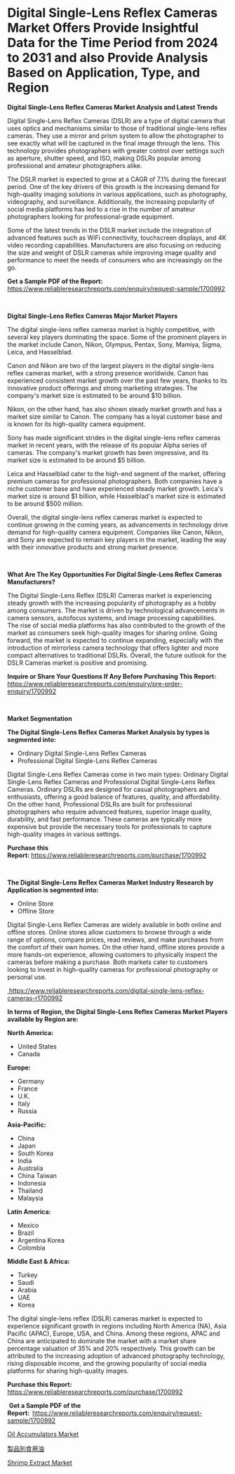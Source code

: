 <p><h1>Digital Single-Lens Reflex Cameras Market Offers Provide Insightful Data for the Time Period from 2024 to 2031 and also Provide Analysis Based on Application, Type, and Region</h1></p><p><strong>Digital Single-Lens Reflex Cameras Market Analysis and Latest Trends</strong></p>
<p><p>Digital Single-Lens Reflex Cameras (DSLR) are a type of digital camera that uses optics and mechanisms similar to those of traditional single-lens reflex cameras. They use a mirror and prism system to allow the photographer to see exactly what will be captured in the final image through the lens. This technology provides photographers with greater control over settings such as aperture, shutter speed, and ISO, making DSLRs popular among professional and amateur photographers alike.</p><p>The DSLR market is expected to grow at a CAGR of 7.1% during the forecast period. One of the key drivers of this growth is the increasing demand for high-quality imaging solutions in various applications, such as photography, videography, and surveillance. Additionally, the increasing popularity of social media platforms has led to a rise in the number of amateur photographers looking for professional-grade equipment.</p><p>Some of the latest trends in the DSLR market include the integration of advanced features such as WiFi connectivity, touchscreen displays, and 4K video recording capabilities. Manufacturers are also focusing on reducing the size and weight of DSLR cameras while improving image quality and performance to meet the needs of consumers who are increasingly on the go.</p></p>
<p><strong>Get a Sample PDF of the Report:&nbsp;</strong> <a href="https://www.reliableresearchreports.com/enquiry/request-sample/1700992">https://www.reliableresearchreports.com/enquiry/request-sample/1700992</a></p>
<p>&nbsp;</p>
<p><strong>Digital Single-Lens Reflex Cameras Major Market Players</strong></p>
<p><p>The digital single-lens reflex cameras market is highly competitive, with several key players dominating the space. Some of the prominent players in the market include Canon, Nikon, Olympus, Pentax, Sony, Mamiya, Sigma, Leica, and Hasselblad. </p><p>Canon and Nikon are two of the largest players in the digital single-lens reflex cameras market, with a strong presence worldwide. Canon has experienced consistent market growth over the past few years, thanks to its innovative product offerings and strong marketing strategies. The company's market size is estimated to be around $10 billion.</p><p>Nikon, on the other hand, has also shown steady market growth and has a market size similar to Canon. The company has a loyal customer base and is known for its high-quality camera equipment.</p><p>Sony has made significant strides in the digital single-lens reflex cameras market in recent years, with the release of its popular Alpha series of cameras. The company's market growth has been impressive, and its market size is estimated to be around $5 billion.</p><p>Leica and Hasselblad cater to the high-end segment of the market, offering premium cameras for professional photographers. Both companies have a niche customer base and have experienced steady market growth. Leica's market size is around $1 billion, while Hasselblad's market size is estimated to be around $500 million.</p><p>Overall, the digital single-lens reflex cameras market is expected to continue growing in the coming years, as advancements in technology drive demand for high-quality camera equipment. Companies like Canon, Nikon, and Sony are expected to remain key players in the market, leading the way with their innovative products and strong market presence.</p></p>
<p>&nbsp;</p>
<p><strong>What Are The Key Opportunities For Digital Single-Lens Reflex Cameras Manufacturers?</strong></p>
<p><p>The Digital Single-Lens Reflex (DSLR) Cameras market is experiencing steady growth with the increasing popularity of photography as a hobby among consumers. The market is driven by technological advancements in camera sensors, autofocus systems, and image processing capabilities. The rise of social media platforms has also contributed to the growth of the market as consumers seek high-quality images for sharing online. Going forward, the market is expected to continue expanding, especially with the introduction of mirrorless camera technology that offers lighter and more compact alternatives to traditional DSLRs. Overall, the future outlook for the DSLR Cameras market is positive and promising.</p></p>
<p><strong>Inquire or Share Your Questions If Any Before Purchasing This Report:</strong> <a href="https://www.reliableresearchreports.com/enquiry/pre-order-enquiry/1700992">https://www.reliableresearchreports.com/enquiry/pre-order-enquiry/1700992</a></p>
<p>&nbsp;</p>
<p><strong>Market Segmentation</strong></p>
<p><strong>The Digital Single-Lens Reflex Cameras Market Analysis by types is segmented into:</strong></p>
<p><ul><li>Ordinary Digital Single-Lens Reflex Cameras</li><li>Professional Digital Single-Lens Reflex Cameras</li></ul></p>
<p><p>Digital Single-Lens Reflex Cameras come in two main types: Ordinary Digital Single-Lens Reflex Cameras and Professional Digital Single-Lens Reflex Cameras. Ordinary DSLRs are designed for casual photographers and enthusiasts, offering a good balance of features, quality, and affordability. On the other hand, Professional DSLRs are built for professional photographers who require advanced features, superior image quality, durability, and fast performance. These cameras are typically more expensive but provide the necessary tools for professionals to capture high-quality images in various settings.</p></p>
<p><strong>Purchase this Report:&nbsp;</strong><a href="https://www.reliableresearchreports.com/purchase/1700992">https://www.reliableresearchreports.com/purchase/1700992</a></p>
<p>&nbsp;</p>
<p><strong>The Digital Single-Lens Reflex Cameras Market Industry Research by Application is segmented into:</strong></p>
<p><ul><li>Online Store</li><li>Offline Store</li></ul></p>
<p><p>Digital Single-Lens Reflex Cameras are widely available in both online and offline stores. Online stores allow customers to browse through a wide range of options, compare prices, read reviews, and make purchases from the comfort of their own homes. On the other hand, offline stores provide a more hands-on experience, allowing customers to physically inspect the cameras before making a purchase. Both markets cater to customers looking to invest in high-quality cameras for professional photography or personal use.</p></p>
<p><a href="https://www.reliableresearchreports.com/digital-single-lens-reflex-cameras-r1700992">&nbsp;https://www.reliableresearchreports.com/digital-single-lens-reflex-cameras-r1700992</a></p>
<p><strong>In terms of Region, the Digital Single-Lens Reflex Cameras Market Players available by Region are:</strong></p>
<p>
    <p> <strong> North America: </strong>
        <ul>
            <li>United States</li>
            <li>Canada</li>
        </ul>
        </p> 
    <p> <strong> Europe: </strong>
        <ul>
            <li>Germany</li>
            <li>France</li>
            <li>U.K.</li>
            <li>Italy</li>
            <li>Russia</li>
        </ul>
        </p> 
    <p> <strong> Asia-Pacific: </strong>
        <ul>
            <li>China</li>
            <li>Japan</li>
            <li>South Korea</li>
            <li>India</li>
            <li>Australia</li>
            <li>China Taiwan</li>
            <li>Indonesia</li>
            <li>Thailand</li>
            <li>Malaysia</li>
        </ul>
        </p> 
    <p> <strong> Latin America: </strong>
        <ul>
            <li>Mexico</li>
            <li>Brazil</li>
            <li>Argentina Korea</li>
            <li>Colombia</li>
        </ul>
        </p> 
    <p> <strong> Middle East & Africa: </strong>
        <ul>
            <li>Turkey</li>
            <li>Saudi</li>
            <li>Arabia</li>
            <li>UAE</li>
            <li>Korea</li>
        </ul>
    </p>
    </p>
<p><p>The digital single-lens reflex (DSLR) cameras market is expected to experience significant growth in regions including North America (NA), Asia Pacific (APAC), Europe, USA, and China. Among these regions, APAC and China are anticipated to dominate the market with a market share percentage valuation of 35% and 20% respectively. This growth can be attributed to the increasing adoption of advanced photography technology, rising disposable income, and the growing popularity of social media platforms for sharing high-quality images.</p></p>
<p><strong>Purchase this Report: </strong><a href="https://www.reliableresearchreports.com/purchase/1700992">https://www.reliableresearchreports.com/purchase/1700992</a></p>
<p>&nbsp;<strong>Get a Sample PDF of the Report:&nbsp;&nbsp;</strong><a href="https://www.reliableresearchreports.com/enquiry/request-sample/1700992">https://www.reliableresearchreports.com/enquiry/request-sample/1700992</a></p>
<p><strong></strong></p>
<p><p><a href="https://github.com/gamblestampleyjenny50m5sl6/Market-Research-Report-List-3/blob/main/oil-accumulators-market.md">Oil Accumulators Market</a></p><p><a href="https://github.com/pepo3k/Market-Research-Report-List-2/blob/main/9001613124858.md">製品別食用油</a></p><p><a href="https://issuu.com/reportprime-2/docs/shrimp-extract-market-size-2030.pptx">Shrimp Extract Market</a></p></p>